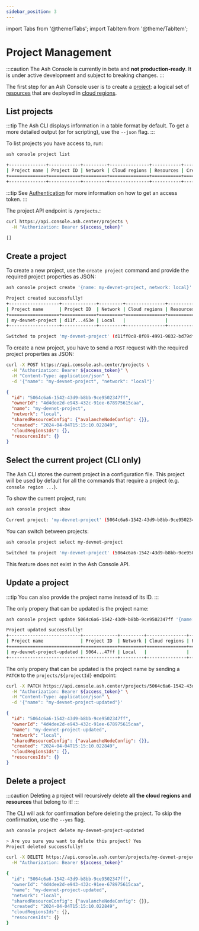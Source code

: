 ```yaml
---
sidebar_position: 3
---
```


import Tabs from '@theme/Tabs';
import TabItem from '@theme/TabItem';

# Project Management

:::caution
The Ash Console is currently in beta and **not production-ready**. It is under active development and subject to breaking changes.
:::

The first step for an Ash Console user is to create a [project](/docs/console/glossary#project): a logical set of [resources](/docs/console/glossary#resource) that are deployed in [cloud regions](/docs/console/glossary#cloud-region).

## List projects

<Tabs groupId="ash-console-client">
  <TabItem value="ash-cli" label="Using the Ash CLI" default>

:::tip
The Ash CLI displays information in a table format by default. To get a more detailed output (or for scripting), use the `--json` flag.
:::

To list projects you have access to, run:

```bash title="Command"
ash console project list
```

```bash title="Output"
+--------------+------------+---------+---------------+-----------+------------+
| Project name | Project ID | Network | Cloud regions | Resources | Created at |
+==============+============+=========+===============+===========+============+
+--------------+------------+---------+---------------+-----------+------------+
```

  </TabItem>
  <TabItem value="ash-api" label="Using the Ash Console API">

:::tip
See [Authentication](/docs/console/reference/authentication?ash-console-auth-client=ash-api) for more information on how to get an access token.
:::

The project API endpoint is `/projects`.:

```bash title="Command"
curl https://api.console.ash.center/projects \
  -H "Authorization: Bearer ${access_token}"
```

```bash title="Output"
[]
```

  </TabItem>
</Tabs>

## Create a project

<Tabs groupId="ash-console-client">
  <TabItem value="ash-cli" label="Using the Ash CLI" default>

To create a new project, use the `create project` command and provide the required project properties as JSON:

```bash title="Command"
ash console project create '{name: my-devnet-project, network: local}'
```

```bash title="Output"
Project created successfully!
+-------------------+-------------+---------+---------------+-----------+------------------+
| Project name      | Project ID  | Network | Cloud regions | Resources | Created at       |
+===================+=============+=========+===============+===========+==================+
| my-devnet-project | d11f...453e | Local   |               |           | 2024-04-04T15:04 |
+-------------------+-------------+---------+---------------+-----------+------------------+

Switched to project 'my-devnet-project' (d11ff0c8-8f09-4991-9832-bd79df9b453e)!
```

  </TabItem>
  <TabItem value="ash-api" label="Using the Ash Console API">

To create a new project, you have to send a `POST` request with the required project properties as JSON:

```bash title="Command"
curl -X POST https://api.console.ash.center/projects \
  -H "Authorization: Bearer ${access_token}" \
  -H "Content-Type: application/json" \
  -d '{"name": "my-devnet-project", "network": "local"}'
```

```json title="Output"
{
  "id": "5064c6a6-1542-43d9-b8bb-9ce9502347ff", 
  "ownerId": "4d4dee2d-e943-432c-91ee-678975615caa", 
  "name": "my-devnet-project", 
  "network": "local", 
  "sharedResourceConfig": {"avalancheNodeConfig": {}}, 
  "created": "2024-04-04T15:15:10.022849", 
  "cloudRegionsIds": {}, 
  "resourcesIds": {}
}
```

  </TabItem>
</Tabs>

## Select the current project (CLI only)

<Tabs groupId="ash-console-client">
  <TabItem value="ash-cli" label="Using the Ash CLI" default>

The Ash CLI stores the current project in a configuration file. This project will be used by default for all the commands that require a project (e.g. `console region ...`).

To show the current project, run:

```bash title="Command"
ash console project show
```

```bash title="Output"
Current project: 'my-devnet-project' (5064c6a6-1542-43d9-b8bb-9ce9502347ff)
```

You can switch between projects:

```bash title="Command"
ash console project select my-devnet-project
```

```bash title="Output"
Switched to project 'my-devnet-project' (5064c6a6-1542-43d9-b8bb-9ce9502347ff)!
```

  </TabItem>
  <TabItem value="ash-api" label="Using the Ash Console API">

This feature does not exist in the Ash Console API.

  </TabItem>
</Tabs>

## Update a project

:::tip
You can also provide the project name instead of its ID.
:::

<Tabs groupId="ash-console-client">
  <TabItem value="ash-cli" label="Using the Ash CLI" default>

The only propery that can be updated is the project name:

```bash title="Command"
ash console project update 5064c6a6-1542-43d9-b8bb-9ce9502347ff '{name: my-devnet-project-updated}'
```

```bash title="Output"
Project updated successfully!
+---------------------------+-------------+---------+---------------+-----------+------------------+
| Project name              | Project ID  | Network | Cloud regions | Resources | Created at       |
+===========================+=============+=========+===============+===========+==================+
| my-devnet-project-updated | 5064...47ff | Local   |               |           | 2024-04-04T15:15 |
+---------------------------+-------------+---------+---------------+-----------+------------------+
```

  </TabItem>
  <TabItem value="ash-api" label="Using the Ash Console API">

The only propery that can be updated is the project name by sending a `PATCH` to the `projects/${projectId}` endpoint:

```bash title="Command"
curl -X PATCH https://api.console.ash.center/projects/5064c6a6-1542-43d9-b8bb-9ce9502347ff \
  -H "Authorization: Bearer ${access_token}" \
  -H "Content-Type: application/json" \
  -d '{"name": "my-devnet-project-updated"}'
```

```json title="Output"
{
  "id": "5064c6a6-1542-43d9-b8bb-9ce9502347ff", 
  "ownerId": "4d4dee2d-e943-432c-91ee-678975615caa", 
  "name": "my-devnet-project-updated", 
  "network": "local", 
  "sharedResourceConfig": {"avalancheNodeConfig": {}}, 
  "created": "2024-04-04T15:15:10.022849", 
  "cloudRegionsIds": {}, 
  "resourcesIds": {}
}
```

  </TabItem>
</Tabs>

## Delete a project

:::caution
Deleting a project will recursively delete **all the cloud regions and resources** that belong to it!
:::

<Tabs groupId="ash-console-client">
  <TabItem value="ash-cli" label="Using the Ash CLI" default>

The CLI will ask for confirmation before deleting the project. To skip the confirmation, use the `--yes` flag.

```bash title="Command"
ash console project delete my-devnet-project-updated
```

```bash title="Output"
> Are you sure you want to delete this project? Yes
Project deleted successfully!
```

  </TabItem>
  <TabItem value="ash-api" label="Using the Ash Console API">

```bash title="Command"
curl -X DELETE https://api.console.ash.center/projects/my-devnet-project-updated \
  -H "Authorization: Bearer ${access_token}"
```

```bash title="Output"
{
  "id": "5064c6a6-1542-43d9-b8bb-9ce9502347ff", 
  "ownerId": "4d4dee2d-e943-432c-91ee-678975615caa", 
  "name": "my-devnet-project-updated", 
  "network": "local", 
  "sharedResourceConfig": {"avalancheNodeConfig": {}}, 
  "created": "2024-04-04T15:15:10.022849", 
  "cloudRegionsIds": {}, 
  "resourcesIds": {}
}
```

  </TabItem>
</Tabs>
